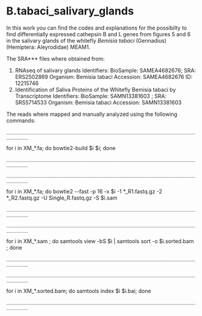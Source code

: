 # B.tabaci_salivary_glands


In this work you can find the codes and explanations for the possibilty to find differentially expressed cathepsin B and L genes from figures 5 and 6 in the salivary glands of the whitefly *Bemisia tabaci* (Gennadius) (Hemiptera: Aleyrodidae) MEAM1.

The SRA*** files where obtained from:
1. RNAseq of salivary glands
   Identifiers:	BioSample: SAMEA4682676; SRA: ERS2502869
   Organism:	Bemisia tabaci 
   Accession: SAMEA4682676	ID: 12215746
2. Identification of Saliva Proteins of the Whitefly Bemisia tabaci by Transcriptome
   Identifiers:	BioSample: SAMN13381603 ; SRA: SRS5714533
   Organism:	Bemisia tabaci
   Accession: SAMN13381603




The reads where mapped and manually analyzed using the following commands:

`______________________________________________________________________________`



for i in XM_*.fa; do bowtie2-build $i $i; done

`______________________________________________________________________________`



`______________________________________________________________________________`

for i in XM_*.fa; do bowtie2 --fast -p 16 -x $i  -1 *_R1.fastq.gz -2 *_R2.fastq.gz -U Single_R.fastq.gz -S $i.sam 

`______________________________________________________________________________`


`______________________________________________________________________________`

for i in XM_*.sam ; do samtools view -bS $i | samtools sort -o $i.sorted.bam ; done

`______________________________________________________________________________`

`______________________________________________________________________________`

for i in XM_*.sorted.bam; do samtools index $i $i.bai; done

`______________________________________________________________________________`
